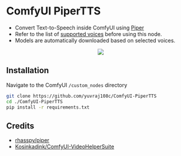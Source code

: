 # ComfyUI PiperTTS

- Convert Text-to-Speech inside ComfyUI using [Piper](https://github.com/rhasspy/piper)
- Refer to the list of [supported voices](https://github.com/rhasspy/piper/blob/master/VOICES.md) before using this node.
- Models are automatically downloaded based on selected voices.

<p align="center">
  <img src="assets/demo.png" />
</p>

## Installation

Navigate to the ComfyUI `/custom_nodes` directory

```bash
git clone https://github.com/yuvraj108c/ComfyUI-PiperTTS
cd ./ComfyUI-PiperTTS
pip install -r requirements.txt
```

## Credits

- [rhasspy/piper](https://github.com/rhasspy/piper)
- [Kosinkadink/ComfyUI-VideoHelperSuite](https://github.com/Kosinkadink/ComfyUI-VideoHelperSuite)

